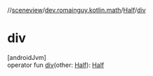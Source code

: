//[sceneview](../../../index.md)/[dev.romainguy.kotlin.math](../index.md)/[Half](index.md)/[div](div.md)

# div

[androidJvm]\
operator fun [div](div.md)(other: [Half](index.md)): [Half](index.md)
